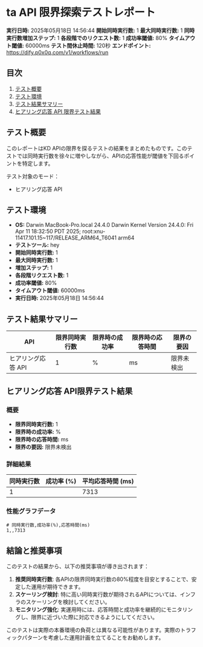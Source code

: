 # ta API 限界探索テストレポート

**実行日時:** 2025年05月18日 14:56:44
**開始同時実行数:** 1
**最大同時実行数:** 1
**同時実行数増加ステップ:** 1
**各段階でのリクエスト数:** 1
**成功率閾値:** 80%
**タイムアウト閾値:** 60000ms
**テスト間休止時間:** 120秒
**エンドポイント:** https://dify.p0x0q.com/v1/workflows/run

## 目次

1. [テスト概要](#テスト概要)
2. [テスト環境](#テスト環境)
3. [テスト結果サマリー](#テスト結果サマリー)
4. [ヒアリング応答 API 限界テスト結果](#ヒアリング応答-api-限界テスト結果)

## テスト概要

このレポートはKD APIの限界を探るテストの結果をまとめたものです。このテストでは同時実行数を徐々に増やしながら、APIの応答性能が閾値を下回るポイントを特定します。

テスト対象のモード：
- ヒアリング応答 API

## テスト環境

- **OS:** Darwin MacBook-Pro.local 24.4.0 Darwin Kernel Version 24.4.0: Fri Apr 11 18:32:50 PDT 2025; root:xnu-11417.101.15~117/RELEASE_ARM64_T6041 arm64
- **テストツール:** hey
- **開始同時実行数:** 1
- **最大同時実行数:** 1
- **増加ステップ:** 1
- **各段階リクエスト数:** 1
- **成功率閾値:** 80%
- **タイムアウト閾値:** 60000ms
- **実行日時:** 2025年05月18日 14:56:44

## テスト結果サマリー

| API | 限界同時実行数 | 限界時の成功率 | 限界時の応答時間 | 限界の要因 |
|-----|--------------|--------------|---------------|---------|
| ヒアリング応答 API | 1 | % | ms | 限界未検出 |

## ヒアリング応答 API限界テスト結果

### 概要

- **限界同時実行数:** 1
- **限界時の成功率:** %
- **限界時の応答時間:** ms
- **限界の要因:** 限界未検出

### 詳細結果

| 同時実行数 | 成功率 (%) | 平均応答時間 (ms) |
|-----------|-----------|-----------------|
| 1 |  | 7313 |

### 性能グラフデータ

```
# 同時実行数,成功率(%),応答時間(ms)
1,,7313
```


## 結論と推奨事項

このテストの結果から、以下の推奨事項が導き出されます：

1. **推奨同時実行数**: 各APIの限界同時実行数の80%程度を目安とすることで、安定した運用が期待できます。
2. **スケーリング検討**: 特に高い同時実行数が期待されるAPIについては、インフラのスケーリングを検討してください。
3. **モニタリング強化**: 実運用時には、応答時間と成功率を継続的にモニタリングし、限界に近づいた際に対応できるようにしてください。

このテストは実際の本番環境の負荷とは異なる可能性があります。実際のトラフィックパターンを考慮した運用計画を立てることをお勧めします。
